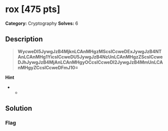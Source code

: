 # rox [475 pts]

**Category:** Cryptography
**Solves:** 6

## Description
>**WycweDI5JywgJzB4MjknLCAnMHgzMScsICcweDExJywgJzB4NTAnLCAnMHg1YicsICcweDU5JywgJzB4NzUnLCAnMHgzZScsICcweDJhJywgJzB4MjAnLCAnMHgyOCcsICcweDI2JywgJzB4MmUnLCAnMHgyZCcsICcweDFmJ10=**

**Hint**
* -

## Solution

### Flag

